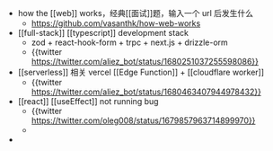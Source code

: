 - how the [[web]] works，经典[[面试]]题，输入一个 url 后发生什么
	- https://github.com/vasanthk/how-web-works
- [[full-stack]] [[typescript]] development stack
	- zod + react-hook-form + trpc + next.js + drizzle-orm
	- {{twitter https://twitter.com/aliez_bot/status/1680251037255598086}}
- [[serverless]] 相关 vercel [[Edge Function]] + [[cloudflare worker]]
	- {{twitter https://twitter.com/aliez_bot/status/1680463407944978432}}
- [[react]] [[useEffect]] not running bug
	- {{twitter https://twitter.com/oleg008/status/1679857963714899970}}
	-
-
